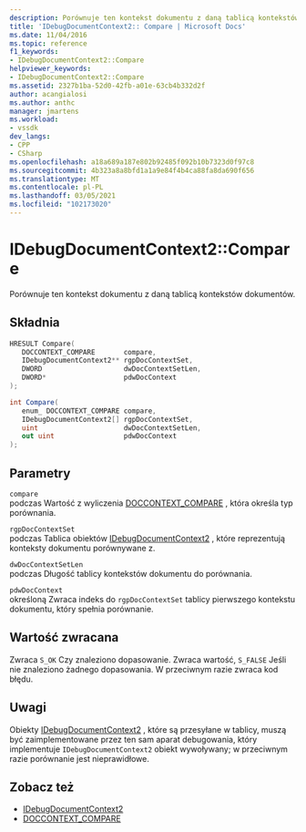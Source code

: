 ```yaml
---
description: Porównuje ten kontekst dokumentu z daną tablicą kontekstów dokumentów.
title: 'IDebugDocumentContext2:: Compare | Microsoft Docs'
ms.date: 11/04/2016
ms.topic: reference
f1_keywords:
- IDebugDocumentContext2::Compare
helpviewer_keywords:
- IDebugDocumentContext2::Compare
ms.assetid: 2327b1ba-52d0-42fb-a01e-63cb4b332d2f
author: acangialosi
ms.author: anthc
manager: jmartens
ms.workload:
- vssdk
dev_langs:
- CPP
- CSharp
ms.openlocfilehash: a18a689a187e802b92485f092b10b7323d0f97c8
ms.sourcegitcommit: 4b323a8a8bfd1a1a9e84f4b4ca88fa8da690f656
ms.translationtype: MT
ms.contentlocale: pl-PL
ms.lasthandoff: 03/05/2021
ms.locfileid: "102173020"
---
```

# <a name="idebugdocumentcontext2compare"></a>IDebugDocumentContext2::Compare
Porównuje ten kontekst dokumentu z daną tablicą kontekstów dokumentów.

## <a name="syntax"></a>Składnia

```cpp
HRESULT Compare( 
   DOCCONTEXT_COMPARE       compare,
   IDebugDocumentContext2** rgpDocContextSet,
   DWORD                    dwDocContextSetLen,
   DWORD*                   pdwDocContext
);
```

```csharp
int Compare( 
   enum_ DOCCONTEXT_COMPARE compare,
   IDebugDocumentContext2[] rgpDocContextSet,
   uint                     dwDocContextSetLen,
   out uint                 pdwDocContext
);
```

## <a name="parameters"></a>Parametry
`compare`\
podczas Wartość z wyliczenia [DOCCONTEXT_COMPARE](../../../extensibility/debugger/reference/doccontext-compare.md) , która określa typ porównania.

`rgpDocContextSet`\
podczas Tablica obiektów [IDebugDocumentContext2](../../../extensibility/debugger/reference/idebugdocumentcontext2.md) , które reprezentują konteksty dokumentu porównywane z.

`dwDocContextSetLen`\
podczas Długość tablicy kontekstów dokumentu do porównania.

`pdwDocContext`\
określoną Zwraca indeks do `rgpDocContextSet` tablicy pierwszego kontekstu dokumentu, który spełnia porównanie.

## <a name="return-value"></a>Wartość zwracana
 Zwraca `S_OK` Czy znaleziono dopasowanie. Zwraca wartość, `S_FALSE` Jeśli nie znaleziono żadnego dopasowania. W przeciwnym razie zwraca kod błędu.

## <a name="remarks"></a>Uwagi
 Obiekty [IDebugDocumentContext2](../../../extensibility/debugger/reference/idebugdocumentcontext2.md) , które są przesyłane w tablicy, muszą być zaimplementowane przez ten sam aparat debugowania, który implementuje `IDebugDocumentContext2` obiekt wywoływany; w przeciwnym razie porównanie jest nieprawidłowe.

## <a name="see-also"></a>Zobacz też
- [IDebugDocumentContext2](../../../extensibility/debugger/reference/idebugdocumentcontext2.md)
- [DOCCONTEXT_COMPARE](../../../extensibility/debugger/reference/doccontext-compare.md)

